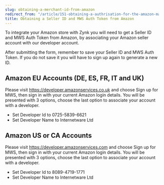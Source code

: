 ```yaml
---
slug: obtaining-a-merchant-id-from-amazon
redirect_from: "/article/151-obtaining-a-authrisation-for-the-amazon-marketplace"
title: Obtaining a Seller ID and MWS Auth Token from Amazon
---
```

To integrate your Amazon store with Zynk you will need to get a Seller ID and MWS Auth Token from Amazon, by associating your Amazon seller account with our developer account.

After submitting the form, remember to save your Seller ID and MWS Auth Token. If you do not save it you will have to sign up again to generate a new ID.

## Amazon EU Accounts (DE, ES, FR, IT and UK)
Please visit  https://developer.amazonservices.co.uk and choose Sign up for MWS, then sign in with your current Amazon login details. 
You will be presented with 3 options, choose the last option to associate your account with a developer.

* Set Developer Id to 0725-5839-6621
* Set Developer Name to Internetware Ltd

## Amazon US or CA Accounts
Please visit  https://developer.amazonservices.com and choose Sign up for MWS, then sign in with your current Amazon login details.
You will be presented with 3 options, choose the last option to associate your account with a developer.

* Set Developer Id to 8089-4719-1771
* Set Developer Name to Internetware Ltd

